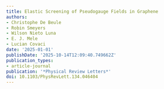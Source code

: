 ```yaml
---
title: Elastic Screening of Pseudogauge Fields in Graphene
authors:
- Christophe De Beule
- Robin Smeyers
- Wilson Nieto Luna
- E. J. Mele
- Lucian Covaci
date: '2025-01-01'
publishDate: '2025-10-14T12:09:40.749662Z'
publication_types:
- article-journal
publication: '*Physical Review Letters*'
doi: 10.1103/PhysRevLett.134.046404
---
```

